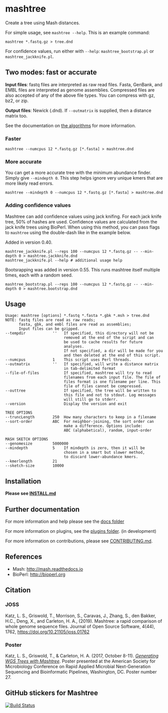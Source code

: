 # mashtree

Create a tree using Mash distances.

For simple usage, see `mashtree --help`. This is an example command:

    mashtree *.fastq.gz > tree.dnd
    
For confidence values, run either with `--help`: `mashtree_bootstrap.pl` or `mashtree_jackknife.pl`.

## Two modes: fast or accurate

**Input files**: fastq files are interpreted as raw read files. Fasta,
GenBank, and EMBL files are interpreted as genome
assemblies. Compressed files are also accepted of any of the
above file types.  You can compress with gz, bz2, or zip.

**Output files**: Newick (.dnd).  If `--outmatrix` is supplied, then
a distance matrix too.

See the documentation on [the algorithms](docs/ALGORITHM.md) for more information.

### Faster

    mashtree --numcpus 12 *.fastq.gz [*.fasta] > mashtree.dnd

### More accurate

You can get a more accurate tree with the minimum abundance finder. Simply
give `--mindepth 0`.  This step helps ignore very unique kmers that are 
more likely read errors.

    mashtree --mindepth 0 --numcpus 12 *.fastq.gz [*.fasta] > mashtree.dnd

### Adding confidence values

Mashtree can add confidence values using jack knifing. For each
jack knife tree, 50% of hashes are used. Confidence values are calculated from
the jack knife trees using BioPerl. When using this method, you can pass
flags to `mashtree` using the double-dash like in the example below.

Added in version 0.40.

    mashtree_jackknife.pl --reps 100 --numcpus 12 *.fastq.gz -- --min-depth 0 > mashtree.jackknife.dnd
    mashtree_jackknife.pl --help # additional usage help

Bootsrapping was added in version 0.55.  This runs mashtree itself multiple times, each
with a random seed.

    mashtree_bootstrap.pl --reps 100 --numcpus 12 *.fastq.gz -- --min-depth 0 > mashtree.bootstrap.dnd

## Usage

    Usage: mashtree [options] *.fastq *.fasta *.gbk *.msh > tree.dnd
    NOTE: fastq files are read as raw reads;
          fasta, gbk, and embl files are read as assemblies;
          Input files can be gzipped.
    --tempdir            ''   If specified, this directory will not be
                              removed at the end of the script and can
                              be used to cache results for future
                              analyses.
                              If not specified, a dir will be made for you
                              and then deleted at the end of this script.
    --numcpus            1    This script uses Perl threads.
    --outmatrix          ''   If specified, will write a distance matrix
                              in tab-delimited format
    --file-of-files           If specified, mashtree will try to read
                              filenames from each input file. The file of
                              files format is one filename per line. This
                              file of files cannot be compressed.
    --outtree                 If specified, the tree will be written to
                              this file and not to stdout. Log messages
                              will still go to stderr.
    --version                 Display the version and exit

    TREE OPTIONS
    --truncLength        250  How many characters to keep in a filename
    --sort-order         ABC  For neighbor-joining, the sort order can
                              make a difference. Options include:
                              ABC (alphabetical), random, input-order

    MASH SKETCH OPTIONS
    --genomesize         5000000
    --mindepth           5    If mindepth is zero, then it will be
                              chosen in a smart but slower method,
                              to discard lower-abundance kmers.
    --kmerlength         21
    --sketch-size        10000


## Installation

**Please see [INSTALL.md](docs/INSTALL.md)**

## Further documentation

For more information and help please see the [docs folder](docs/)

For more information on plugins, see the [plugins folder](plugins). (in development)

For more information on contributions, please see [CONTRIBUTING.md](CONTRIBUTING.md).

## References

*  Mash: http://mash.readthedocs.io
*  BioPerl: http://bioperl.org

## Citation

### JOSS

Katz, L. S., Griswold, T., Morrison, S., Caravas, J., Zhang, S., den Bakker, H.C., Deng, X., and Carleton, H. A., (2019). Mashtree: a rapid comparison of whole genome sequence files. Journal of Open Source Software, 4(44), 1762, https://doi.org/10.21105/joss.01762

### Poster

Katz, L. S., Griswold, T., & Carleton, H. A. (2017, October 8-11). [_Generating WGS Trees with Mashtree_](misc/mashtree%20ASM%20NGS.pptx). Poster presented at the American Society for Microbiology Conference on Rapid Applied Microbial Next-Generation Sequencing and Bioinformatic Pipelines, Washington, DC. Poster number 27.

## GitHub stickers for Mashtree

[![Build Status](https://travis-ci.org/lskatz/mashtree.svg?branch=master)](https://travis-ci.org/lskatz/mashtree)


